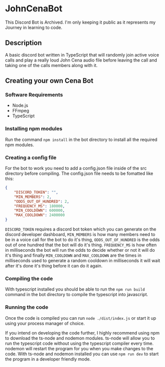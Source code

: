 # JohnCenaBot
This Discord Bot is Archived. I'm only keeping it public as it represents my Journey in learning to code.

## Description
A basic discord bot written in TypeScript that will randomly join active voice calls and play a really loud John Cena audio file before leaving the call and taking one of the calls members along with it.

## Creating your own Cena Bot
### Software Requirements
* Node.js
* FFmpeg
* TypeScript

### Installing npm modules
Run the command `npm install` in the bot directory to install all the required npm modules.

### Creating a config file
For the bot to work you need to add a config.json file inside of the src directory before compiling. 
The config.json file needs to be fomatted like this:

```json
{
    "DISCORD_TOKEN": "",
    "MIN_MEMBERS": 2,
    "ODDS_OUT_OF_HUNDRED": 2,
    "FREQUENCY_MS": 180000,
    "MIN_COOLDOWN": 600000,
    "MAX_COOLDOWN": 2400000
}
```

`DISCORD_TOKEN` requires a discord bot token which you can generate on the discord developer dashboard, `MIN_MEMBERS` is how many members need to be in a voice call for the bot to do it's thing, `ODDS_OUT_OF_HUNDRED` is the odds out of one hundred that the bot will do it's thing. `FREQUENCY_MS` is how often in milliseconds the bot will run the odds to decide whether or not it will do it's thing and finally `MIN_COOLDOWN` and `MAX_COOLDOWN` are the times in milliseconds used to generate a random cooldown in milliseconds it will wait after it's done it's thing before it can do it again.

### Compiling the code
With typescript installed you should be able to run the `npm run build` command in the bot directory to compile the typescript into javascript.

### Running the code
Once the code is compiled you can run `node ./dist/index.js` or start it up using your process manager of choice.

If you intend on developing the code further, I highly recommend using npm to download the ts-node and nodemon modules. ts-node will allow you to run the typescript code without using the typescript compiler every time. nodemon will restart the program for you when you make changes to the code. With ts-node and nodemon installed you can use `npm run dev` to start the program in a developer friendly mode.
